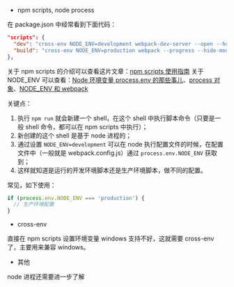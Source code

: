 * npm scripts, node process

在 package.json 中经常看到下面代码：

```json
"scripts": {
  "dev": "cross-env NODE_ENV=development webpack-dev-server --open --hot",
  "build": "cross-env NODE_ENV=production webpack --progress --hide-modules"
},
```

关于 npm scripts 的介绍可以查看这片文章：[npm scripts 使用指南](http://www.ruanyifeng.com/blog/2016/10/npm_scripts.html)
关于 NODE_ENV 可以查看：[Node 环境变量 process.env 的那些事儿](https://segmentfault.com/a/1190000011683741)、[process 对象](http://javascript.ruanyifeng.com/nodejs/process.html)、[NODE_ENV 和 webpack](https://juejin.im/post/5a4ed5306fb9a01cbc6e2ee2)

关键点：

1.  执行 `npm run` 就会新建一个 shell，在这个 shell 中执行脚本命令（只要是一般 shell 命令，都可以在 npm scripts 中执行）；
2.  新创建的这个 shell 是基于 node 进程的；
3.  通过设置 `NODE_ENV=development` 可以在 node 执行配置文件的时候，在配置文件中（一般就是 webpack.config.js）通过 `process.env.NODE_ENV` 获取到；
4.  这样就知道是运行的开发环境脚本还是生产环境脚本，做不同的配置。

常见，如下使用：

```js
if (process.env.NODE_ENV === 'production') {
  // 生产环境配置
}
```

* cross-env

直接在 npm scripts 设置环境变量 windows 支持不好，这就需要 cross-env 了，主要用来兼容 windows。

* 其他

node 进程还需要进一步了解
